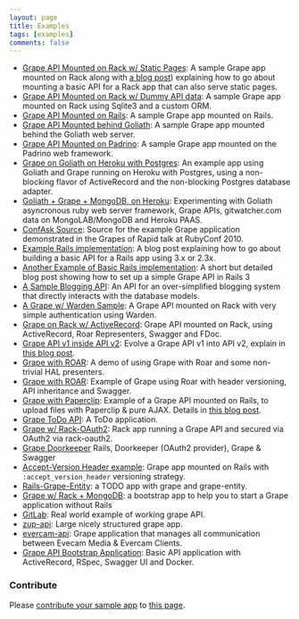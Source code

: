 ```yaml
---
layout: page
title: Examples
tags: [examples]
comments: false
---
```


* [Grape API Mounted on Rack w/ Static Pages](https://github.com/ruby-grape/grape-on-rack): A sample Grape app mounted on Rack along with [a blog post](http://code.dblock.org/grape-api-mounted-on-rack-w-static-pages)) explaining how to go about mounting a basic API for a Rack app that can also serve static pages.
* [Grape API Mounted on Rack w/ Dummy API data](https://github.com/kunovsky/Grape_on_rack_sqlite3): A sample Grape app mounted on Rack using Sqlite3 and a custom ORM.
* [Grape API Mounted on Rails](https://github.com/ruby-grape/grape-on-rails): A sample Grape app mounted on Rails.
* [Grape API Mounted behind Goliath](https://github.com/ruby-grape/grape-on-goliath): A sample Grape app mounted behind the Goliath web server.
* [Grape API Mounted on Padrino](https://github.com/ruby-grape/grape-on-padrino): A sample Grape app mounted on the Padrino web framework.
* [Grape on Goliath on Heroku with Postgres](https://github.com/djones/grape-goliath-example): An example app using Goliath and Grape running on Heroku with Postgres, using a non-blocking flavor of ActiveRecord and the non-blocking Postgres database adapter.
* [Goliath + Grape + MongoDB, on Heroku](https://github.com/lgs/GGM): Experimenting with Goliath asyncronous ruby web server framework, Grape APIs, gitwatcher.com data on MongoLAB/MongoDB and Heroku PAAS.
* [ConfAsk Source](https://github.com/mbleigh/conf_ask): Source for the example Grape application demonstrated in the Grapes of Rapid talk at RubyConf 2010.
* [Example Rails implementation](http://martinciu.com/2011/01/mounting-grape-api-inside-rails-application.html): A blog post explaining how to go about building a basic API for a Rails app using 3.x or 2.3x.
* [Another Example of Basic Rails implementation](http://www.ruby-on-rails-outsourcing.com/2011/07/22/build-a-basic-api-in-a-rails-3-application): A short but detailed blog post showing how to set up a simple Grape API in Rails 3
* [A Sample Blogging API](https://github.com/bloudraak/grape-sample-blog-api): An API for an over-simplified blogging system that directly interacts with the database models.
* [A Grape w/ Warden Sample](https://github.com/dblock/grape_warden): A Grape API mounted on Rack with very simple authentication using Warden.
* [Grape on Rack w/ ActiveRecord](https://github.com/cutalion/grape-api-example): Grape API mounted on Rack, using ActiveRecord, Roar Representers, Swagger and FDoc.
* [Grape API v1 inside API v2](https://github.com/dblock/grape-on-rack-v1-inside-v2): Evolve a Grape API v1 into API v2, explain in [this blog post](http://code.dblock.org/evolving-apis-using-grape-api-versioning).
* [Grape with ROAR](https://github.com/ruby-grape/grape-with-roar): A demo of using Grape with Roar and some non-trivial HAL presenters.
* [Grape with ROAR](https://github.com/CansaSCitySchuffle/grape-roar-example): Example of Grape using Roar with header versioning, API inheritance and Swagger.
* [Grape with Paperclip](https://github.com/omarfouad/rails_api_with_ajax_upload): Example of a Grape API mounted on Rails, to upload files with Paperclip & pure AJAX. Details in [this blog post](http://omarfouad.com/blog/2013/08/18/file-upload-api-with-grape-and-rails).
* [Grape ToDo API](https://github.com/mateuszkosmider/todo-grape-api): A ToDo application.
* [Grape w/ Rack-OAuth2](https://github.com/balauru/grape-oauth2-sample): Rack app running a Grape API and secured via OAuth2 via rack-oauth2.
* [Grape Doorkeeper](https://github.com/sethherr/grape-doorkeeper) Rails, Doorkeeper (OAuth2 provider), Grape & Swagger
* [Accept-Version Header example](https://github.com/williamn/notes): Grape app mounted on Rails with `:accept_version_header` versioning strategy.
* [Rails-Grape-Entity](https://github.com/philcallister/rails-grape-entity): a TODO app with grape and grape-entity.
* [Grape w/ Rack + MongoDB](https://github.com/thiagogsr/grape-bootstrap): a bootstrap app to help you to start a Grape application without Rails
* [GitLab](https://gitlab.com/gitlab-org/gitlab-ce): Real world example of working grape API.
* [zup-api](https://github.com/LaFabbrica/zup-api): Large nicely structured grape app.
* [evercam-api](https://github.com/evercam/evercam-api): Grape application that manages all communication between Evecam Media & Evercam Clients.
* [Grape API Bootstrap Application](https://github.com/Oliveirakun/grape-bootstrap): Basic API application with ActiveRecord, RSpec, Swagger UI and Docker.

### Contribute

Please [contribute your sample app](https://github.com/ruby-grape/ruby-grape.github.io/blob/master/CONTRIBUTING.md) to [this page](https://github.com/ruby-grape/ruby-grape.github.io/blob/master/examples/index.md).
